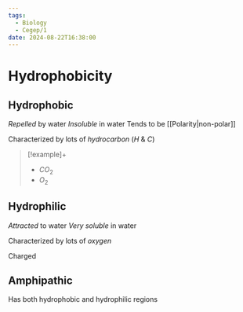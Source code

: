 ```yaml
---
tags:
  - Biology
  - Cegep/1
date: 2024-08-22T16:38:00
---
```


# Hydrophobicity

## Hydrophobic

*Repelled* by water
*Insoluble* in water
Tends to be [[Polarity|non-polar]]

Characterized by lots of *hydrocarbon* ($H$ &  $C$)

> [!example]+
> - $CO_2$
> - $O_2$

## Hydrophilic

*Attracted* to water
*Very soluble* in water

Characterized by lots of *oxygen*

Charged

## Amphipathic

Has both hydrophobic and hydrophilic regions